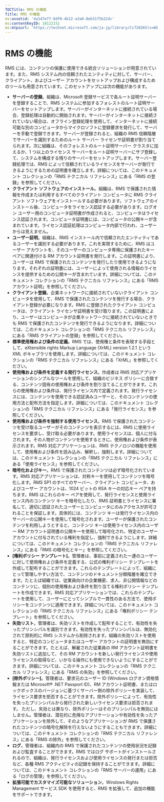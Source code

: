```yaml
---
TOCTitle: RMS の機能
Title: RMS の機能
ms:assetid: '4a147e77-8df0-4b12-a3a0-8eb31f5b22dc'
ms:contentKeyID: 18122151
ms:mtpsurl: 'https://technet.microsoft.com/ja-jp/library/Cc720265(v=WS.10)'
---
```


RMS の機能
==========

RMS には、コンテンツの保護に使用できる統合ソリューションが用意されています。また、RMS システム内の信頼されたエンティティに対して、サーバー、クライアント、およびユーザー アカウントをセットアップおよび構成するためのツールも用意されています。このセットアップには次の機能があります。

-   **サーバーの登録**。組織は、Microsoft 登録サービスで各ルート証明サーバーを登録することで、RMS システムに参加するフォレストのルート証明サーバーをセットアップします。サーバーがインターネットに接続されている場合、登録処理は自動的に開始されます。サーバーがインターネットに接続されていない場合は、オフライン登録処理を使用して、インターネットに接続可能な別のコンピュータからマイクロソフトに登録要求を発行して、サーバーを手動で登録できます。サーバーが登録されると、組織の RMS 信頼階層でサーバーを識別するためのルート サーバー ライセンサ証明書が割り当てられます。次に組織は、そのフォレストのルート証明サーバー クラスタに加えるか、1 つ以上のライセンス サーバーをルート証明サーバーにサブ登録して、システムを構成する残りのサーバーをセットアップします。サーバー登録処理では、RMS によって信頼されているライセンスをサーバーが発行できるようにするための証明書を確立します。詳細については、このドキュメント コレクションの「RMS テクニカル リファレンス」にある「RMS の登録」を参照してください。
-   **クライアント ソフトウェアのインストール**。組織は、RMS で保護された情報を作成または利用するすべてのクライアント コンピュータに RMS クライアント ソフトウェアをインストールする必要があります。ソフトウェアのインストール後、コンピュータをライセンス認証する必要があります。ログオン ユーザー用のコンピュータ証明書が作成されると、コンピュータはライセンス認証されます。コンピュータ証明書には、コンピュータの公開キーが含まれています。ライセンス認証処理はコンピュータ内部で行われ、ユーザーからは見えません。
-   **ユーザー証明**。組織は、RMS インストール内で信頼されたエンティティであるユーザーを識別する必要があります。これを実現するために、RMS はユーザー アカウントを、そのユーザーのコンピュータ専用に保護されたキー ペアに関連付ける RM アカウント証明書を発行します。この証明書により、ユーザーは RMS で保護されたコンテンツを発行したり使用できるようになります。それぞれの証明書には、ユーザーによって使用される情報のライセンスを提供するための公開キーが含まれています。詳細については、このドキュメント コレクションの「RMS テクニカル リファレンス」にある「RMS アカウント証明」を参照してください。
-   **クライアント登録**。企業ネットワークに接続されていないクライアント コンピュータを使用して、RMS で保護されたコンテンツを発行する場合、クライアント登録が必要になります。RMS に登録されたクライアント コンピュータは、クライアント ライセンサ証明書を受け取ります。この証明書により、ユーザーはコンピュータが企業ネットワークに接続されていないときでも RMS で保護されたコンテンツを発行できるようになります。詳細については、このドキュメント コレクションの「RMS テクニカル リファレンス」にある「RMS クライアントの登録」を参照してください。
-   **標準使用権および条件の定義**。RMS では、使用権と条件を表現する手段として、eXtensible rights Markup Language (XrML) version 1.2.1 という XML ボキャブラリを使用します。詳細については、このドキュメント コレクションの「RMS テクニカル リファレンス」にある「XrML」を参照してください。
-   **使用権および条件を定義する発行ライセンス**。作成者は RMS 対応アプリケーションのシンプルなツールを使用して、組織のビジネス ポリシーに合致する、コンテンツ固有の使用権および条件を割り当てることができます。これらの使用権および条件は、発行ライセンス内で定義されます。発行ライセンスには、コンテンツを使用できる認証済みユーザーと、そのコンテンツの使用方法と配布方法を指定します。詳細については、このドキュメント コレクションの「RMS テクニカル リファレンス」にある「発行ライセンス」を参照してください。
-   **使用権および条件を強制する使用ライセンス**。RMS で保護されたコンテンツを受け取るユーザーがそのコンテンツを表示するには、RMS に使用ライセンスを要求し、受け取る必要があります。使用ライセンスは、個人に付与されます。その人物がコンテンツを使用するときに、使用権および条件が表示されます。RMS 対応アプリケーションは、RMS テクノロジの機能を使用して、使用権および条件を読み込み、解釈し、強制します。詳細については、このドキュメント コレクションの「RMS テクニカル リファレンス」にある「使用ライセンス」を参照してください。
-   **暗号化およびキー**。RMS で保護されたコンテンツは必ず暗号化されています。RMS 対応アプリケーションは、対称キーを使用してコンテンツを暗号化します。RMS SP1 のすべてのサーバー、クライアント コンピュータ、およびユーザー アカウントは、1024 ビットの RSA キーの対応キー ペアを持ちます。RMS はこれらのキー ペアを使用して、発行ライセンスと使用ライセンス内のコンテンツ キーを暗号化したり、RMS 証明書とライセンスに署名して、適切に認証されたユーザーとコンピュータにのみアクセスが許可されることを保証します。具体的には、コンテンツ キーは発行ライセンス内のサーバーの公開キーを使用して暗号化されます。ユーザーが保護されたコンテンツを利用しようとすると、コンテンツ キーは使用ライセンス内のユーザー RM アカウント証明書の公開キーを使用して暗号化され、特定のユーザー アカウントに付与されている権利を指定し、強制できるようにします。詳細については、このドキュメント コレクションの「RMS テクニカル リファレンス」にある「RMS の暗号化とキー」を参照してください。
-   **\[権利ポリシー テンプレート\]**。管理者は、事前に定義された一連のユーザーに対して使用権および条件を定義する、公式の権利ポリシー テンプレートを作成して配布することができます。これらのテンプレートによって、組織にとって管理しやすい方法で、コンテンツのドキュメント分類階層を確立できます。たとえば組織では、従業員向けの企業機密、求人、非公開情報などのコンテンツに、個別の使用権および条件を割り当てる権利ポリシー テンプレートを作成できます。RMS 対応アプリケーションでは、これらのテンプレートを使用して、ユーザーにとってシンプルで一貫性のある方法で、使用ポリシーをコンテンツに適用できます。詳細については、このドキュメント コレクションの「RMS テクニカル リファレンス」にある「権利ポリシー テンプレート」を参照してください。
-   **失効リスト**。管理者は、失効リストを作成して配布することで、有効性を失ったプリンシパルを識別できます。有効性を失ったプリンシパルは、無効化されて原則的に RMS システムから削除されます。組織の失効リストを使用すると、特定のコンピュータまたはユーザー アカウントの証明書を無効にすることができます。たとえば、解雇された従業員の RM アカウント証明書を失効リストに追加して、その RM アカウントを新しい発行ライセンスや使用ライセンスの取得など、いかなる操作にも使用できないようにすることができます。詳細については、このドキュメント コレクションの「RMS テクニカル リファレンス」にある「RMS の失効」を参照してください。
-   **\[除外ポリシー\]**。管理者は、要求元のユーザー ID (Windows ログオン資格情報または Microsoft® .NET Passport ID)、RM アカウント証明書、またはロックボックスのバージョンに基づくサーバー側の除外ポリシーを実装して、ライセンス要求を拒否することができます。除外ポリシーによって、有効性を失ったプリンシパルから発行された新しいライセンス要求は拒否されます。 ただし、失効とは異なり、除外ポリシーはそのプリンシパルを無効にはしません。管理者は、潜在的に危険なアプリケーションや有効性を失ったアプリケーションを除外して、そのようなアプリケーションが RMS で保護されたコンテンツの暗号化解除を行えないようにすることもできます。詳細については、このドキュメント コレクションの「RMS テクニカル リファレンス」にある「RMS の除外」を参照してください。
-   **ログ**。管理者は、組織内の RMS で保護されたコンテンツの使用状況を記録および監査することができます。RMS ではログ サポートがインストールされるので、組織は、発行ライセンスおよび使用ライセンスの発行または拒否など、各種 RMS アクティビティの記録を保持することができます。詳細については、このドキュメント コレクションの「RMS サーバーの運用」にある「ログの管理」を参照してください。
-   **拡張可能でカスタマイズ可能なソリューション**。Windows Rights Management サービス SDK を使用すると、RMS を拡張して、追加の機能をサポートできます。
